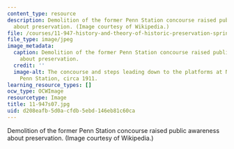 ```yaml
---
content_type: resource
description: Demolition of the former Penn Station concourse raised public awareness
  about preservation. (Image courtesy of Wikipedia.)
file: /courses/11-947-history-and-theory-of-historic-preservation-spring-2007/d208eafb5d0acfdb5ebd146eb81c60ca_11-947s07.jpg
file_type: image/jpeg
image_metadata:
  caption: Demolition of the former Penn Station concourse raised public awareness
    about preservation.
  credit: ''
  image-alt: The concourse and steps leading down to the platforms at New York City's
    Penn Station, circa 1911.
learning_resource_types: []
ocw_type: OCWImage
resourcetype: Image
title: 11-947s07.jpg
uid: d208eafb-5d0a-cfdb-5ebd-146eb81c60ca
---
```

Demolition of the former Penn Station concourse raised public awareness about preservation. (Image courtesy of Wikipedia.)


